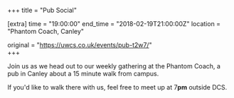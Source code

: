 +++
title = "Pub Social"

[extra]
time = "19:00:00"
end_time = "2018-02-19T21:00:00Z"
location = "Phantom Coach, Canley"

original = "https://uwcs.co.uk/events/pub-t2w7/"    
+++

Join us as we head out to our weekly gathering at the Phantom Coach, a pub in Canley about a 15 minute walk from campus.

  

If you'd like to walk there with us, feel free to meet up at 7**pm** outside DCS.

